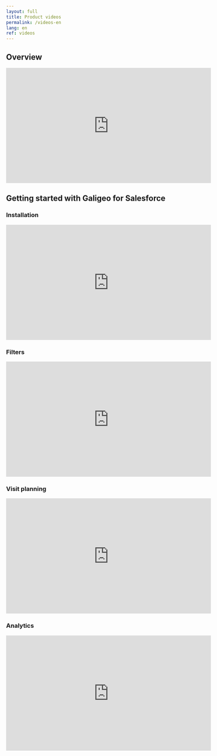 ```yaml
---
layout: full
title: Product videos
permalink: /videos-en
lang: en
ref: videos
---
```


## Overview

<iframe style="display:block;" class="img-center" width="560" height="315" src="https://www.youtube.com/embed/A_sbjrJK18M" frameborder="0" allowfullscreen></iframe>


## Getting started with Galigeo for Salesforce

### Installation

<iframe style="display:block;" class="img-center" width="560" height="315" src="https://www.youtube.com/embed/Bko-QyY0tjs" frameborder="0" allowfullscreen></iframe>

### Filters

<iframe style="display:block;" class="img-center" width="560" height="315" src="https://www.youtube.com/embed/IrB0PrFctS0" frameborder="0" allowfullscreen></iframe>

### Visit planning

<iframe style="display:block;" class="img-center" width="560" height="315" src="https://www.youtube.com/embed/lObRYU-E9CQ" frameborder="0" allowfullscreen></iframe>

### Analytics

<iframe style="display:block;" class="img-center" width="560" height="315" src="https://www.youtube.com/embed/x-SzZ6xE9h0" frameborder="0" allowfullscreen></iframe>